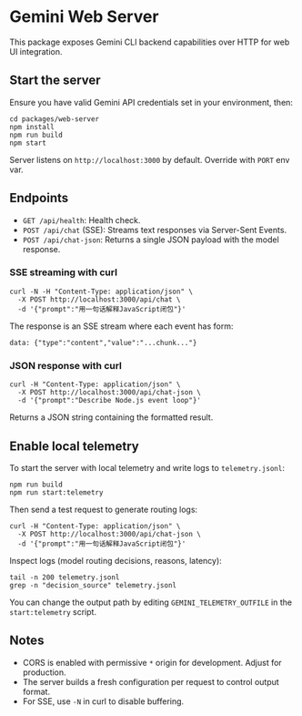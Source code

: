 # Gemini Web Server

This package exposes Gemini CLI backend capabilities over HTTP for web UI integration.

## Start the server

Ensure you have valid Gemini API credentials set in your environment, then:

```
cd packages/web-server
npm install
npm run build
npm start
```

Server listens on `http://localhost:3000` by default. Override with `PORT` env var.

## Endpoints

- `GET /api/health`: Health check.
- `POST /api/chat` (SSE): Streams text responses via Server-Sent Events.
- `POST /api/chat-json`: Returns a single JSON payload with the model response.

### SSE streaming with curl

```
curl -N -H "Content-Type: application/json" \
  -X POST http://localhost:3000/api/chat \
  -d '{"prompt":"用一句话解释JavaScript闭包"}'
```

The response is an SSE stream where each event has form:

```
data: {"type":"content","value":"...chunk..."}

```

### JSON response with curl

```
curl -H "Content-Type: application/json" \
  -X POST http://localhost:3000/api/chat-json \
  -d '{"prompt":"Describe Node.js event loop"}'
```

Returns a JSON string containing the formatted result.

## Enable local telemetry

To start the server with local telemetry and write logs to `telemetry.jsonl`:

```
npm run build
npm run start:telemetry
```

Then send a test request to generate routing logs:

```
curl -H "Content-Type: application/json" \
  -X POST http://localhost:3000/api/chat-json \
  -d '{"prompt":"用一句话解释JavaScript闭包"}'
```

Inspect logs (model routing decisions, reasons, latency):

```
tail -n 200 telemetry.jsonl
grep -n "decision_source" telemetry.jsonl
```

You can change the output path by editing `GEMINI_TELEMETRY_OUTFILE` in the `start:telemetry` script.

## Notes

- CORS is enabled with permissive `*` origin for development. Adjust for production.
- The server builds a fresh configuration per request to control output format.
- For SSE, use `-N` in curl to disable buffering.